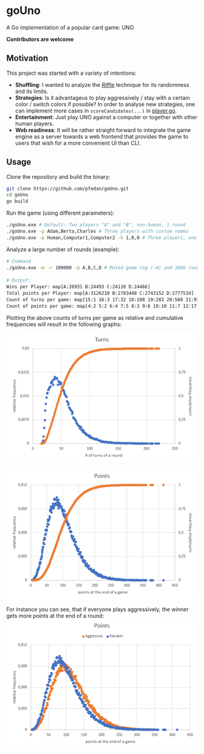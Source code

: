 # goUno
A Go implementation of a popular card game: UNO

**Contributors are welcome**

## Motivation
This project was started with a variety of intentions:
- **Shuffling**: I wanted to analyze the [Riffle](https://en.wikipedia.org/wiki/Shuffling#Riffle) technique for its randomness and its limits.
- **Strategies**: Is it advantageus to play aggressively / stay with a certain color / switch colors if possible? In order to analyse new strategies, one can implement more cases in `scoreCandidates(...)` in [player.go](goUno/player.go). 
- **Entertainment**: Just play UNO against a computer or together with other human players. 
- **Web readiness**: It will be rather straight forward to integrate the game engine as a server towards a web frontend that provides the game to users that wish for a more convenient UI than CLI.

## Usage
Clone the repository and build the binary:

```bash
git clone https://github.com/pfedan/goUno.git
cd goUno
go build
```

Run the game (using different parameters):
```bash
./goUno.exe # Default: Two players "A" and "B", non-human, 1 round
./goUno.exe -p Adam,Berta,Charles # Three players with custom names
./goUno.exe -p Human,Computer1,Computer2 -h 1,0,0 # Three players, one human player defined with the -h flag list
```

Analyze a large number of rounds (example):
 ```bash
# Command
./goUno.exe -m -r 100000 -p A,B,C,D # Muted game log (-m) and 100k rounds with four players: A, B, C and D

# Output:
Wins per Player: map[A:26931 B:24493 C:24110 D:24466]
Total points per Player: map[A:3126210 B:2783448 C:2743152 D:2777534]
Count of turns per game: map[15:1 16:3 17:32 18:108 19:283 20:560 21:917 22:1334 23:1602 24:1817 25:1982 26:1967 27:1969 28:1978 29:1866 30:1918 31:2009 32:2032 33:2119 34:2126 35:2068 36:2038 37:2032 38:2041 39:2135 40:2065 41:2023 42:2015 43:1970 44:1936 45:1987 46:1909 47:1857 48:1816 49:1767 50:1757 51:1708 52:1656 53:1627 54:1616 55:1497 56:1456 57:1406 58:1370 59:1364 60:1261 61:1224 62:1175 63:1074 64:1060 65:1020 66:992 67:930 68:945 69:832 70:810 71:810 72:772 73:743 74:672 75:651 76:646 77:652 78:600 79:531 80:574 81:481 82:483 83:481 84:488 85:389 86:413 87:373 88:360 89:354 90:343 91:316 92:283 93:271 94:274 95:256 96:241 97:245 98:232 99:210 100:202 101:211 102:186 103:155 104:178 105:152 106:117 107:158 108:136 109:114 110:112 111:121 112:109 113:101 114:77 115:92 116:87 117:80 118:76 119:61 120:77 121:61 122:65 123:61 124:58 125:44 126:49 127:56 128:43 129:41 130:48 131:35 132:38 133:39 134:35 135:27 136:27 137:29 138:27 139:25 140:28 141:17 142:20 143:22 144:16 145:11 146:18 147:9 148:17 149:13 150:10 151:9 152:4 153:5 154:12 155:7 156:10 157:12 158:8 159:6 160:7 161:6 162:5 163:7 164:6 165:5 166:2 167:8 168:8 169:4 170:1 171:3 172:2 173:2 174:1 176:5 177:2 178:2 179:3 180:3 181:3 182:3 183:3 184:1 185:3 186:1 187:1 188:3 189:3 192:1 193:1 194:2 195:1 196:1 197:1 199:1 201:1 207:1 209:2 210:1 212:1 220:1 222:1 231:2 232:1 233:1 234:1 235:2 241:1 244:1 251:1 331:1]
Count of points per game: map[4:2 5:2 6:4 7:5 8:3 9:6 10:10 11:7 12:17 13:28 14:18 15:21 16:34 17:32 18:38 19:40 20:54 21:49 22:66 23:71 24:75 25:84 26:96 27:105 28:120 29:112 30:129 31:152 32:155 33:173 34:179 35:191 36:188 37:240 38:239 39:236 40:229 41:301 42:303 43:298 44:344 45:344 46:392 47:416 48:413 49:416 50:400 51:417 52:436 53:512 54:466 55:475 56:506 57:521 58:557 59:577 60:560 61:592 62:594 63:636 64:633 65:651 66:694 67:676 68:663 69:670 70:731 71:728 72:781 73:766 74:734 75:838 76:769 77:802 78:822 79:796 80:840 81:842 82:872 83:849 84:866 85:816 86:876 87:818 88:902 89:883 90:841 91:80792:894 93:853 94:897 95:871 96:910 97:889 98:933 99:874 100:848 101:814 102:859 103:850 104:884 105:879 106:877 107:836 108:854 109:827 110:837 111:836 112:820 113:839 114:835 115:856 116:772 117:810 118:773 119:721 120:752 121:757 122:762 123:764 124:725 125:737 126:666 127:660 128:714 129:731 130:699 131:620 132:688 133:669 134:629 135:624 136:657 137:633 138:575 139:605 140:583 141:626 142:579 143:601 144:563 145:529 146:488 147:533 148:509 149:489 150:494 151:472 152:481 153:434 154:444 155:442 156:445 157:421 158:458 159:431 160:369 161:428 162:374 163:418 164:383 165:393 166:358 167:371 168:339 169:323 170:329 171:322 172:316 173:338 174:302 175:283 176:286 177:319 178:298 179:260 180:263 181:251 182:260 183:226 184:218 185:238 186:221 187:245 188:233 189:230 190:198 191:217 192:208 193:192 194:204 195:181 196:185 197:172 198:175 199:182 200:156 201:150 202:183 203:170 204:139 205:140 206:151 207:133 208:138 209:129 210:137 211:129 212:105 213:112 214:104 215:133 216:108 217:113 218:104 219:102 220:98 221:88 222:92 223:88 224:98 225:98 226:90 227:90 228:93 229:66 230:77 231:54 232:61 233:72 234:63 235:67 236:70 237:51 238:49 239:60 240:51 241:52 242:53 243:57 244:50 245:51 246:50 247:41 248:44 249:38 250:47 251:26 252:26 253:31 254:32 255:36 256:29 257:33 258:37 259:22 260:30 261:20 262:37 263:22 264:26 265:19 266:23 267:25 268:34 269:22 270:19 271:21 272:22 273:13 274:17 275:13 276:18 277:15 278:21 279:15 280:17 281:16 282:11 283:14 284:15 285:7 286:13 287:5 288:18 289:5 290:12 291:8 292:11 293:10 294:5 295:8 296:6 297:7 298:7 299:8 300:8 301:9 302:8 303:9 304:3 305:7 306:10 307:6 308:7 309:7 310:4 311:5 312:4 313:3 314:3 315:7 316:6 317:4 318:3 319:2 320:5 321:1 322:1 323:3 324:2 325:2 326:2 327:4 328:2 329:2 330:5 331:1 332:1 333:5 334:3 335:3 336:3 337:1 338:1 340:2 341:2 342:2 343:2 344:3 345:1 346:1 347:1 351:1 352:2 353:2 355:2 357:1 359:1 360:1 362:2 363:1 366:1 369:1 371:1 378:1 379:1 383:1 387:1 389:1 393:1 400:1 416:1 424:1]
```

Plotting the above counts of turns per game as relative and cumulative frequencies will result in the following graphs:

![Relative and cumulative frequency of turns](doc/example_4players_100k_rounds.png)

![Relative and cumulative frequency of points](doc/example_4players_100k_points.png)

For instance you can see, that if everyone plays aggressively, the winner gets more points at the end of a round:
![Random vs. aggressive strategy](doc/example_4players_100k_points_rand_vs_aggressive.png)
